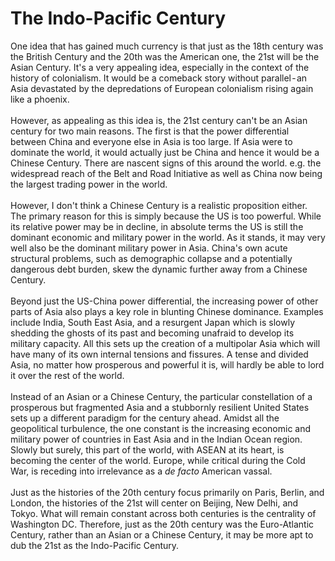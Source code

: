 # The Indo-Pacific Century

<div>
One idea that has gained much currency is that just as the 18th century was the British Century and the 20th was the American one, the 21st will be the Asian Century. It's a very appealing idea, especially in the context of the history of colonialism. It would be a comeback story without parallel - an Asia devastated by the depredations of European colonialism rising again like a phoenix.
</div><br>

<div>
However, as appealing as this idea is, the 21st century can't be an Asian century for two main reasons. The first is that the power differential between China and everyone else in Asia is too large. If Asia were to dominate the world, it would actually just be China and hence it would be a Chinese Century. There are nascent signs of this around the world. e.g. the widespread reach of the Belt and Road Initiative as well as China now being the largest trading power in the world.
</div><br>

<div>
However, I don't think a Chinese Century is a realistic proposition either. The primary reason for this is simply because the US is too powerful. While its relative power may be in decline, in absolute terms the US is still the dominant economic and military power in the world. As it stands, it may very well also be the dominant military power in Asia. China's own acute structural problems, such as demographic collapse and a potentially dangerous debt burden, skew the dynamic further away from a Chinese Century.
</div><br>

<div>
Beyond just the US-China power differential, the increasing power of other parts of Asia also plays a key role in blunting Chinese dominance. Examples include India, South East Asia, and a resurgent Japan which is slowly shedding the ghosts of its past and becoming unafraid to develop its military capacity. All this sets up the creation of a multipolar Asia which will have many of its own internal tensions and fissures. A tense and divided Asia, no matter how prosperous and powerful it is, will hardly be able to lord it over the rest of the world.
</div><br>

<div>
Instead of an Asian or a Chinese Century, the particular constellation of a prosperous but fragmented Asia and a stubbornly resilient United States sets up a different paradigm for the century ahead. Amidst all the geopolitical turbulence, the one constant is the increasing economic and military power of countries in East Asia and in the Indian Ocean region. Slowly but surely, this part of the world, with ASEAN at its heart, is becoming the center of the world. Europe, while critical during the Cold War, is receding into irrelevance as a <em>de facto</em> American vassal.
</div><br>

<div>
Just as the histories of the 20th century focus primarily on Paris, Berlin, and London, the histories of the 21st will center on Beijing, New Delhi, and Tokyo. What will remain constant across both centuries is the centrality of Washington DC. Therefore, just as the 20th century was the Euro-Atlantic Century, rather than an Asian or a Chinese Century, it may be more apt to dub the 21st as the Indo-Pacific Century.
</div><br>
